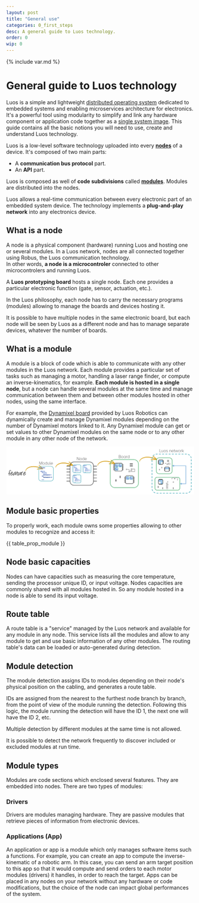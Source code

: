 ```yaml
---
layout: post
title: "General use"
categories: 0_first_steps
desc: A general guide to Luos technology.
order: 0
wip: 0
---
```

{% include var.md %}

# General guide to Luos technology

Luos is a simple and lightweight [distributed operating system](https://en.wikipedia.org/wiki/Distributed_operating_system) dedicated to embedded systems and enabling microservices architecture for electronics. It's a powerful tool using modularity to simplify and link any hardware component or application code together as a [single system image](https://en.wikipedia.org/wiki/Single_system_image).
This guide contains all the basic notions you will need to use, create and understand Luos technology.

Luos is a low-level software technology uploaded into every [**nodes**](#node) of a device. It's composed of two main parts: 
 * A **communication bus protocol** part.
 * An **API** part.
 
Luos is composed as well of **code subdivisions** called [**modules**](#module). Modules are distributed into the nodes.
 
Luos allows a real-time communication between every electronic part of an embedded system device. The technology implements a **plug-and-play network** into any electronics device.

## <a name="node"></a>What is a node
A node is a physical component (hardware) running Luos and hosting one or several modules. In a Luos network, nodes are all connected together using Robus, the Luos communication technology.<br/>In other words, **a node is a microcontroler** connected to other microcontrolers and running Luos.

A **Luos prototyping board** hosts a single node. Each one provides a particular electronic function (gate, sensor, actuation, etc.).

In the Luos philosophy, each node has to carry the necessary programs (modules) allowing to manage the boards and devices hosting it.

It is possible to have multiple nodes in the same electronic board, but each node will be seen by Luos as a different node and has to manage separate devices, whatever the number of boards.

## <a name="module"></a>What is a module
A module is a block of code which is able to communicate with any other modules in the Luos network. Each module provides a particular set of tasks such as managing a motor, handling a laser range finder, or compute an inverse-kinematics, for example.
**Each module is hosted in a single node**, but a node can handle several modules at the same time and manage communication between them and between other modules hosted in other nodes, using the same interface.

For example, the [Dynamixel board](/board/dxl) provided by Luos Robotics can dynamically create and manage Dynamixel modules depending on the number of Dynamixel motors linked to it. Any Dynamixel module can get or set values to other Dynamixel modules on the same node or to any other module in any other node of the network.

<a href="/assets/img/feature-module-node-board.jpg" target="_blank"><img src="/assets/img/feature-module-node-board.jpg" width="800px" /></a>

## Module basic properties
To properly work, each module owns some properties allowing to other modules to recognize and access it:

{{ table_prop_module }}

## Node basic capacities
Nodes can have capacities such as measuring the core temperature, sending the processor unique ID, or input voltage. Nodes capacities are commonly shared with all modules hosted in. So any module hosted in a node is able to send its input voltage.

## Route table
A route table is a "service" managed by the Luos network and available for any module in any node. This service lists all the modules and allow to any module to get and use basic information of any other modules. The routing table's data can be loaded or auto-generated during detection.

## Module detection
The module detection assigns IDs to modules depending on their node's physical position on the cabling, and generates a route table.

IDs are assigned from the nearest to the furthest node branch by branch, from the point of view of the module running the detection. Following this logic, the module running the detection will have the ID 1, the next one will have the ID 2, etc.

Multiple detection by different modules at the same time is not allowed.

It is possible to detect the network frequently to discover included or excluded modules at run time.

## Module types
Modules are code sections which enclosed several features. They are embedded into nodes.
There are two types of modules:

### Drivers
Drivers are modules managing hardware. They are passive modules that retrieve pieces of information from electronic devices.

### Applications (App)
An application or app is a module which only manages software items such a functions.
For example, you can create an app to compute the inverse-kinematic of a robotic arm. In this case, you can send an arm target position to this app so that it would compute and send orders to each motor modules (drivers) it handles, in order to reach the target.
Apps can be placed in any nodes on your network without any hardware or code modifications, but the choice of the node can impact global performances of the system.
